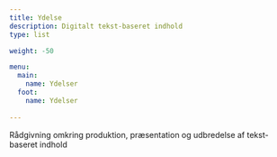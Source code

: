 ```yaml
---
title: Ydelse
description: Digitalt tekst-baseret indhold
type: list

weight: -50

menu:
  main:
    name: Ydelser
  foot:
    name: Ydelser
    
---
```



Rådgivning omkring produktion, præsentation og udbredelse af tekst-baseret indhold
